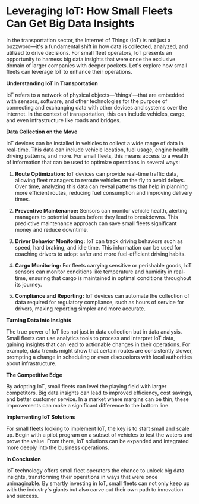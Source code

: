 # Leveraging IoT: How Small Fleets Can Get Big Data Insights

In the transportation sector, the Internet of Things (IoT) is not just a buzzword—it's a fundamental shift in how data is collected, analyzed, and utilized to drive decisions. For small fleet operators, IoT presents an opportunity to harness big data insights that were once the exclusive domain of larger companies with deeper pockets. Let's explore how small fleets can leverage IoT to enhance their operations.

**Understanding IoT in Transportation**

IoT refers to a network of physical objects—'things'—that are embedded with sensors, software, and other technologies for the purpose of connecting and exchanging data with other devices and systems over the internet. In the context of transportation, this can include vehicles, cargo, and even infrastructure like roads and bridges.

**Data Collection on the Move**

IoT devices can be installed in vehicles to collect a wide range of data in real-time. This data can include vehicle location, fuel usage, engine health, driving patterns, and more. For small fleets, this means access to a wealth of information that can be used to optimize operations in several ways:

1. **Route Optimization:**
   IoT devices can provide real-time traffic data, allowing fleet managers to reroute vehicles on the fly to avoid delays. Over time, analyzing this data can reveal patterns that help in planning more efficient routes, reducing fuel consumption and improving delivery times.

2. **Preventive Maintenance:**
   Sensors can monitor vehicle health, alerting managers to potential issues before they lead to breakdowns. This predictive maintenance approach can save small fleets significant money and reduce downtime.

3. **Driver Behavior Monitoring:**
   IoT can track driving behaviors such as speed, hard braking, and idle time. This information can be used for coaching drivers to adopt safer and more fuel-efficient driving habits.

4. **Cargo Monitoring:**
   For fleets carrying sensitive or perishable goods, IoT sensors can monitor conditions like temperature and humidity in real-time, ensuring that cargo is maintained in optimal conditions throughout its journey.

5. **Compliance and Reporting:**
   IoT devices can automate the collection of data required for regulatory compliance, such as hours of service for drivers, making reporting simpler and more accurate.

**Turning Data into Insights**

The true power of IoT lies not just in data collection but in data analysis. Small fleets can use analytics tools to process and interpret IoT data, gaining insights that can lead to actionable changes in their operations. For example, data trends might show that certain routes are consistently slower, prompting a change in scheduling or even discussions with local authorities about infrastructure.

**The Competitive Edge**

By adopting IoT, small fleets can level the playing field with larger competitors. Big data insights can lead to improved efficiency, cost savings, and better customer service. In a market where margins can be thin, these improvements can make a significant difference to the bottom line.

**Implementing IoT Solutions**

For small fleets looking to implement IoT, the key is to start small and scale up. Begin with a pilot program on a subset of vehicles to test the waters and prove the value. From there, IoT solutions can be expanded and integrated more deeply into the business operations.

**In Conclusion**

IoT technology offers small fleet operators the chance to unlock big data insights, transforming their operations in ways that were once unimaginable. By smartly investing in IoT, small fleets can not only keep up with the industry's giants but also carve out their own path to innovation and success.
